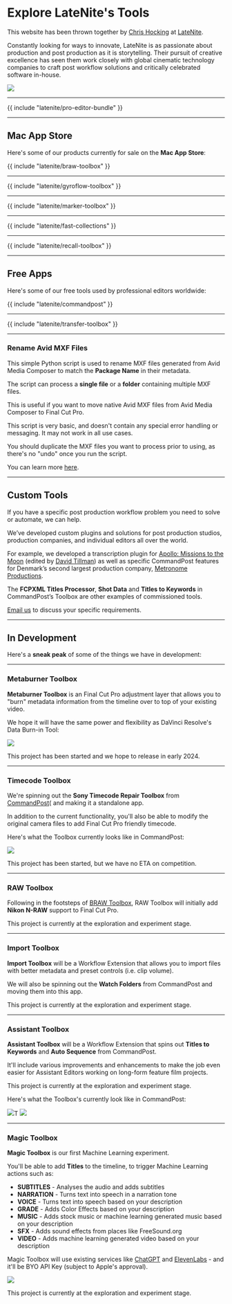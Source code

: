 # Explore LateNite's Tools

This website has been thrown together by [Chris Hocking](https://twitter.com/chrisatlatenite) at [LateNite](https://latenitefilms.com/technology).

Constantly looking for ways to innovate, LateNite is as passionate about production and post production as it is storytelling. Their pursuit of creative excellence has seen them work closely with global cinematic technology companies to craft post workflow solutions and critically celebrated software in-house.

![](/static/latenite-apps.png)

---

{{ include "latenite/pro-editor-bundle" }}

---

## Mac App Store

Here's some of our products currently for sale on the **Mac App Store**:

{{ include "latenite/braw-toolbox" }}

---

{{ include "latenite/gyroflow-toolbox" }}

---

{{ include "latenite/marker-toolbox" }}

---

{{ include "latenite/fast-collections" }}

---

{{ include "latenite/recall-toolbox" }}

---

## Free Apps

Here's some of our free tools used by professional editors worldwide:

{{ include "latenite/commandpost" }}

---

{{ include "latenite/transfer-toolbox" }}

---

### Rename Avid MXF Files

This simple Python script is used to rename MXF files generated from Avid Media Composer to match the **Package Name** in their metadata.

The script can process a **single file** or a **folder** containing multiple MXF files.

This is useful if you want to move native Avid MXF files from Avid Media Composer to Final Cut Pro.

This script is very basic, and doesn't contain any special error handling or messaging. It may not work in all use cases.

You should duplicate the MXF files you want to process prior to using, as there's no "undo" once you run the script.

You can learn more [here](https://github.com/CommandPost/RenameAvidMXFFiles).

---

## Custom Tools

If you have a specific post production workflow problem you need to solve or automate, we can help.

We’ve developed custom plugins and solutions for post production studios, production companies, and individual editors all over the world.

For example, we developed a transcription plugin for [Apollo: Missions to the Moon](https://www.imdb.com/title/tt9782756/) (edited by [David Tillman](https://twitter.com/davidtillman)) as well as specific CommandPost features for Denmark’s second largest production company, [Metronome Productions](https://web.archive.org/web/20220629061650/https://fcp.co/final-cut-pro/news/867-metronome-celebrate-a-documentary-series-cut-on-fcpx-with-a-birthday-cake).

The **FCPXML Titles Processor**, **Shot Data** and **Titles to Keywords** in CommandPost’s Toolbox are other examples of commissioned tools.

[Email us](mailto:support@latenitefilms.com) to discuss your specific requirements.

---

## In Development

Here's a **sneak peak** of some of the things we have in development:

---

### Metaburner Toolbox

**Metaburner Toolbox** is an Final Cut Pro adjustment layer that allows you to "burn" metadata information from the timeline over to top of your existing video.

We hope it will have the same power and flexibility as DaVinci Resolve's Data Burn-in Tool:

![](/static/resolve-data-burn-in.jpg)

This project has been started and we hope to release in early 2024.

---

### Timecode Toolbox

We're spinning out the **Sony Timecode Repair Toolbox** from [CommandPost](https://commandpost.io)( and making it a standalone app.

In addition to the current functionality, you'll also be able to modify the original camera files to add Final Cut Pro friendly timecode.

Here's what the Toolbox currently looks like in CommandPost:

![](/static/sony-timecode-repair.png)

This project has been started, but we have no ETA on competition.

---

### RAW Toolbox

Following in the footsteps of [BRAW Toolbox](#braw-toolbox), RAW Toolbox will initially add **Nikon N-RAW** support to Final Cut Pro.

This project is currently at the exploration and experiment stage.

---

### Import Toolbox

**Import Toolbox** will be a Workflow Extension that allows you to import files with better metadata and preset controls (i.e. clip volume).

We will also be spinning out the **Watch Folders** from CommandPost and moving them into this app.

This project is currently at the exploration and experiment stage.

---

### Assistant Toolbox

**Assistant Toolbox** will be a Workflow Extension that spins out **Titles to Keywords** and **Auto Sequence** from CommandPost.

It'll include various improvements and enhancements to make the job even easier for Assistant Editors working on long-form feature film projects.

This project is currently at the exploration and experiment stage.

Here's what the Toolbox's currently look like in CommandPost:

![](/static/titles-to-keywords.png)T
![](/static/auto-sequence.png)

---

### Magic Toolbox

**Magic Toolbox** is our first Machine Learning experiment.

You'll be able to add **Titles** to the timeline, to trigger Machine Learning actions such as:

- **SUBTITLES** - Analyses the audio and adds subtitles
- **NARRATION** - Turns text into speech in a narration tone
- **VOICE** - Turns text into speech based on your description
- **GRADE** - Adds Color Effects based on your description
- **MUSIC** - Adds stock music or machine learning generated music based on your description
- **SFX** - Adds sound effects from places like FreeSound.org
- **VIDEO** - Adds machine learning generated video based on your description

Magic Toolbox will use existing services like [ChatGPT](https://chat.openai.com) and [ElevenLabs](https://beta.elevenlabs.io) - and it'll be BYO API Key (subject to Apple's approval).

![](/static/magic-toolbox.jpg)

This project is currently at the exploration and experiment stage.